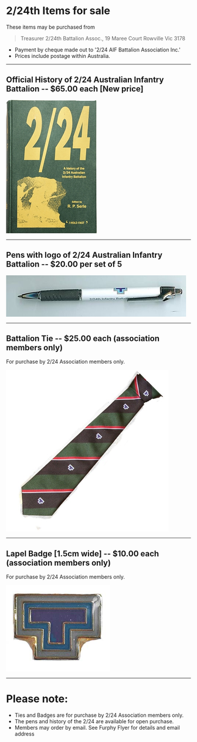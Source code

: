 

#  2/24th Items for sale

These items may be purchased from<br>

>    Treasurer
>    2/24th Battalion Assoc.,
>    19 Maree Court
>    Rowville
>    Vic  3178

  * Payment by cheque made out to '2/24 AIF Battalion Association Inc.'
  * Prices include postage within Australia.



---


## **Official History of 2/24 Australian Infantry Battalion** -- $65.00 each [New price]

![Battalion History](images/product/book-r.jpg)


---


## **Pens with logo of 2/24 Australian Infantry Battalion** -- $20.00 per set of 5

![Pen](images/product/pen.jpg)


---



## **Battalion Tie** -- $25.00 each (association members only)

For purchase by 2/24 Association members only.

![Battalion Tie](images/product/tie.jpg)


---


## **Lapel Badge** [1.5cm wide] -- $10.00 each (association members only)

For purchase by 2/24 Association members only.

![Lapel Badge](images/product/badge-r.jpg)


---



# Please note:

  * Ties and Badges are for purchase by 2/24 Association members only.
  * The pens and history of the 2/24 are available for open purchase.
  * Members may order by email. See Furphy Flyer for details and email address

